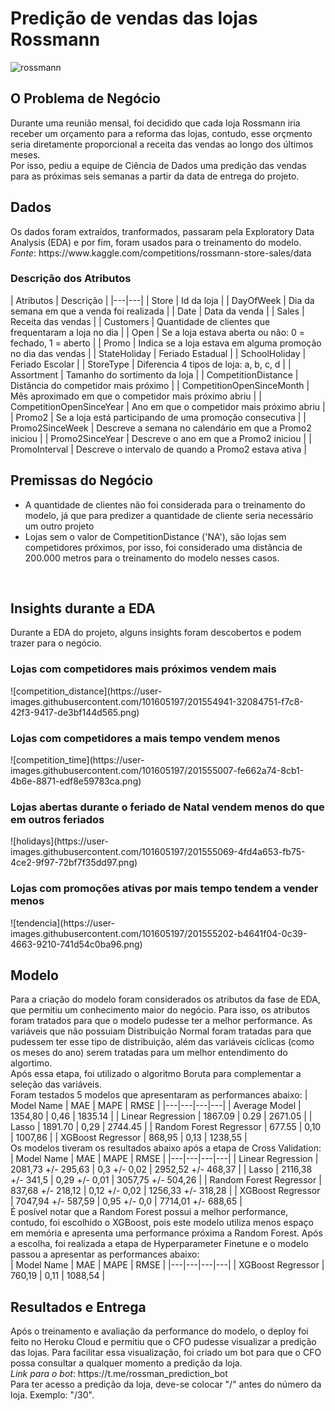 # <h1>Predição de vendas das lojas Rossmann</h1>
![rossmann](https://user-images.githubusercontent.com/101605197/201553326-c854f2e0-8c6d-481e-b6c6-9545dfb79f0f.jpg)
</br>
<h2>O Problema de Negócio</h2>
Durante uma reunião mensal, foi decidido que cada loja Rossmann iria receber um orçamento para a reforma das lojas, contudo, esse orçmento seria diretamente proporcional a receita das vendas ao longo dos últimos meses.</br>
Por isso, pediu a equipe de Ciência de Dados uma predição das vendas para as próximas seis semanas a partir da data de entrega do projeto.
</br>
<h2>Dados</h2>
Os dados foram extraídos, tranformados, passaram pela Exploratory Data Analysis (EDA) e por fim, foram usados para o treinamento do modelo.
</br>
<i>Fonte</i>: https://www.kaggle.com/competitions/rossmann-store-sales/data
<h3>Descrição dos Atributos</h3>
|  Atributos | Descrição  |
|---|---|
| Store | Id da loja  |
| DayOfWeek  | Dia da semana em que a venda foi realizada |
| Date  | Data da venda  |
| Sales  |  Receita das vendas |
|  Customers |  Quantidade de clientes que frequentaram a loja no dia |
|  Open |  Se a loja estava aberta ou não: 0 = fechado, 1 = aberto |
|  Promo | Indica se a loja estava em alguma promoção no dia das vendas  |
|  StateHoliday |  Feriado Estadual |
|  SchoolHoliday |  Feriado Escolar |
| StoreType  |  Diferencia 4 tipos de loja: a, b, c, d  |
|  Assortment |  Tamanho do sortimento da loja |
|  CompetitionDistance |  Distância do competidor mais próximo |
| CompetitionOpenSinceMonth  |  Mês aproximado em que o competidor mais próximo abriu |
| CompetitionOpenSinceYear  | Ano em que o competidor mais próximo abriu  |
| Promo2  | Se a loja está participando de uma promoção consecutiva  |
| Promo2SinceWeek  | Descreve a semana no calendário em que a Promo2 iniciou  |
| Promo2SinceYear  |  Descreve o ano em que a Promo2 iniciou |
|  PromoInterval |  Descreve o intervalo de quando a Promo2 estava ativa |

</br>
<h2>Premissas do Negócio</h2>
<ul>
  <li>A quantidade de clientes não foi considerada para o treinamento do modelo, já que para predizer a quantidade de cliente seria necessário um outro projeto</li>
  <li>Lojas sem o valor de CompetitionDistance ('NA'), são lojas sem competidores próximos, por isso, foi considerado uma distância de 200.000 metros para o treinamento do modelo nesses casos.</li>
</ul>
</br>
<h2>Insights durante a EDA</h2>
Durante a EDA do projeto, alguns insights foram descobertos e podem trazer para o negócio.
</br>
<h3>Lojas com competidores mais próximos vendem mais</h3>
![competition_distance](https://user-images.githubusercontent.com/101605197/201554941-32084751-f7c8-42f3-9417-de3bf144d565.png)
</br>
<h3>Lojas com competidores a mais tempo vendem menos</h3>
![competition_time](https://user-images.githubusercontent.com/101605197/201555007-fe662a74-8cb1-4b6e-8871-edf8e59783ca.png)
</br>
<h3>Lojas abertas durante o feriado de Natal vendem menos do que em outros feriados</h3>
![holidays](https://user-images.githubusercontent.com/101605197/201555069-4fd4a653-fb75-4ce2-9f97-72bf7f35dd97.png)
</br>
<h3>Lojas com promoções ativas por mais tempo tendem a vender menos</h3>
![tendencia](https://user-images.githubusercontent.com/101605197/201555202-b4641f04-0c39-4663-9210-741d54c0ba96.png)
</br>
<h2>Modelo</h2>
Para a criação do modelo foram considerados os atributos da fase de EDA, que permitiu um conhecimento maior do negócio. Para isso, os atributos foram tratados para que o modelo pudesse ter a melhor performance.
As variáveis que não possuiam Distribuição Normal foram tratadas para que pudessem ter esse tipo de distribuição, além das variáveis cíclicas (como os meses do ano) serem tratadas para um melhor entendimento do algortimo.
</br>
Após essa etapa, foi utilizado o algoritmo Boruta para complementar a seleção das variáveis.
</br>
Foram testados 5 modelos que apresentaram as performances abaixo:
| Model Name  | MAE  | MAPE  | RMSE  |
|---|---|---|---|
| Average Model	  |  1354,80 | 0,46  | 1835.14  |
| Linear Regression  |  1867.09 |  0.29 | 2671.05  |
|  Lasso | 1891.70  | 0,29  |  2744.45 |
|  Random Forest Regressor | 677.55  | 0,10  | 1007,86  |
|  XGBoost Regressor | 868,95  | 0,13  | 1238,55  |
</br>
Os modelos tiveram os resultados abaixo após a etapa de Cross Validation:
| Model Name  | MAE  | MAPE  | RMSE  |
|---|---|---|---|
| Linear Regression  | 2081,73 +/- 295,63  | 0,3 +/- 0,02  |  2952,52 +/- 468,37 |
|  Lasso | 2116,38 +/- 341,5 | 0,29 +/- 0,01  | 3057,75 +/- 504,26  |
|  Random Forest Regressor |  837,68 +/- 218,12 | 0,12 +/- 0,02  | 1256,33 +/- 318,28 |
| XGBoost Regressor |  7047,94 +/- 587,59 | 0,95 +/- 0,0  | 7714,01 +/- 688,65 |
</br>
É posível notar que a Random Forest possui a melhor performance, contudo, foi escolhido o XGBoost, pois este modelo utiliza menos espaço em memória e apresenta uma performance próxima a Random Forest.
Após a escolha, foi realizada a etapa de Hyperparameter Finetune e o modelo passou a apresentar as performances abaixo:

</br>
| Model Name  | MAE  | MAPE  | RMSE  |
|---|---|---|---|
| XGBoost Regressor | 760,19 | 0,11 | 1088,54 |
</br>
<h2>Resultados e Entrega</h2>
Após o treinamento e avaliação da performance do modelo, o deploy foi feito no Heroku Cloud e permitiu que o CFO pudesse visualizar a predição das lojas.
Para facilitar essa visualização, foi criado um bot para que o CFO possa consultar a qualquer momento a predição da loja.
</br>
<i>Link para o bot</i>: https://t.me/rossman_prediction_bot
</br>
Para ter acesso a predição da loja, deve-se colocar "/" antes do número da loja. Exemplo: "/30".


